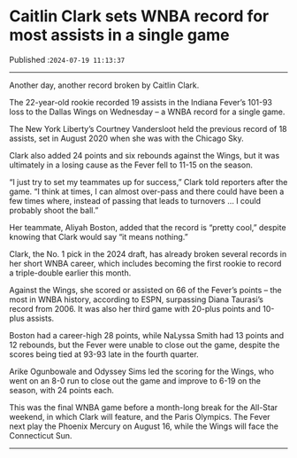 # Caitlin Clark sets WNBA record for most assists in a single game

Published :`2024-07-19 11:13:37`

---

Another day, another record broken by Caitlin Clark.

The 22-year-old rookie recorded 19 assists in the Indiana Fever’s 101-93 loss to the Dallas Wings on Wednesday – a WNBA record for a single game.

The New York Liberty’s Courtney Vandersloot held the previous record of 18 assists, set in August 2020 when she was with the Chicago Sky.

Clark also added 24 points and six rebounds against the Wings, but it was ultimately in a losing cause as the Fever fell to 11-15 on the season.

“I just try to set my teammates up for success,” Clark told reporters after the game. “I think at times, I can almost over-pass and there could have been a few times where, instead of passing that leads to turnovers … I could probably shoot the ball.”

Her teammate, Aliyah Boston, added that the record is “pretty cool,” despite knowing that Clark would say “it means nothing.”

Clark, the No. 1 pick in the 2024 draft, has already broken several records in her short WNBA career, which includes becoming the first rookie to record a triple-double earlier this month.

Against the Wings, she scored or assisted on 66 of the Fever’s points – the most in WNBA history, according to ESPN, surpassing Diana Taurasi’s record from 2006. It was also her third game with 20-plus points and 10-plus assists.

Boston had a career-high 28 points, while NaLyssa Smith had 13 points and 12 rebounds, but the Fever were unable to close out the game, despite the scores being tied at 93-93 late in the fourth quarter.

Arike Ogunbowale and Odyssey Sims led the scoring for the Wings, who went on an 8-0 run to close out the game and improve to 6-19 on the season, with 24 points each.

This was the final WNBA game before a month-long break for the All-Star weekend, in which Clark will feature, and the Paris Olympics. The Fever next play the Phoenix Mercury on August 16, while the Wings will face the Connecticut Sun.

---

